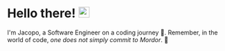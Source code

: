 # Hello there! <img src = "https://media.tenor.com/images/aadee35242e901eb394dcf5680ba5acb/tenor.gif" width = "25px">

I'm Jacopo, a Software Engineer on a coding journey 🚀.
Remember, in the world of code, _one does not simply commit to Mordor_. 💍

